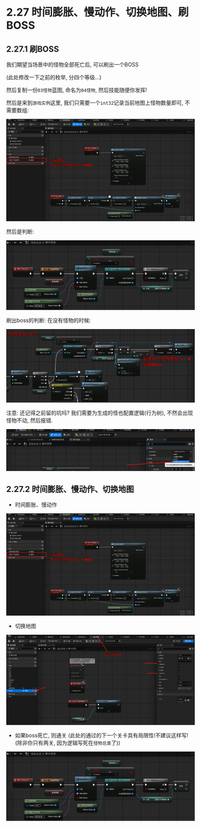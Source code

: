 # 2.27 时间膨胀、慢动作、切换地图、刷BOSS
## 2.27.1 刷BOSS
我们期望当场景中的怪物全部死亡后, 可以刷出一个BOSS

(此处修改一下之前的枚举, 分四个等级...)

然后复制一份`03怪物`蓝图, 命名为`04怪物`, 然后技能随便你发挥!

然后是来到`游戏实例`这里, 我们只需要一个`int32`记录当前地图上怪物数量即可, 不需要数组:

![Clip_2024-06-16_23-18-11.png](./Clip_2024-06-16_23-18-11.png)

然后是判断:

![Clip_2024-06-16_23-20-08.png](./Clip_2024-06-16_23-20-08.png)

刷出boss的判断: 在没有怪物的时候:

![Clip_2024-06-16_23-21-50.png](./Clip_2024-06-16_23-21-50.png)

注意: 还记得之前留的坑吗? 我们需要为生成的怪也配置逻辑(行为树), 不然会出现怪物不动, 然后报错.

![Clip_2024-06-16_23-23-20.png](./Clip_2024-06-16_23-23-20.png)

## 2.27.2 时间膨胀、慢动作、切换地图

- 时间膨胀、慢动作

![Clip_2024-06-16_23-18-11.png](./Clip_2024-06-16_23-18-11.png)

- 切换地图

![Clip_2024-06-16_23-26-29.png](./Clip_2024-06-16_23-26-29.png)

- 如果boss死亡, 则通关 (此处的通过的下一个关卡具有局限性!不建议这样写!(除非你只有两关, 因为逻辑写死在`怪物总类`了))

![Clip_2024-06-16_23-20-08.png](./Clip_2024-06-16_23-20-08.png)